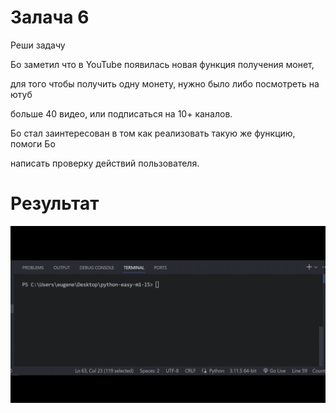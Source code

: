 # Залача 6

Реши задачу

Бо заметил что в YouTube появилась новая функция получения монет,

для того чтобы получить одну монету, нужно было либо посмотреть на ютуб

больше 40 видео, или подписаться на 10+ каналов.

Бо стал заинтересован в том как реализовать такую же функцию, помоги Бо

написать проверку действий пользователя.

# Результат

![1698312717096](image/tasks/1698312717096.png)
